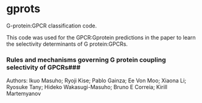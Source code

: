 # gprots
G-protein:GPCR classification code. 

This code was used for the GPCR:Gprotein predictions in the paper to learn the selectivity determinants of G protein:GPCRs. 


### Rules and mechanisms governing G protein coupling selectivity of GPCRs###

Authors: Ikuo Masuho; Ryoji Kise; Pablo Gainza; Ee Von Moo; Xiaona Li; Ryosuke Tany; Hideko Wakasugi-Masuho; Bruno E Correia; Kirill Martemyanov 
